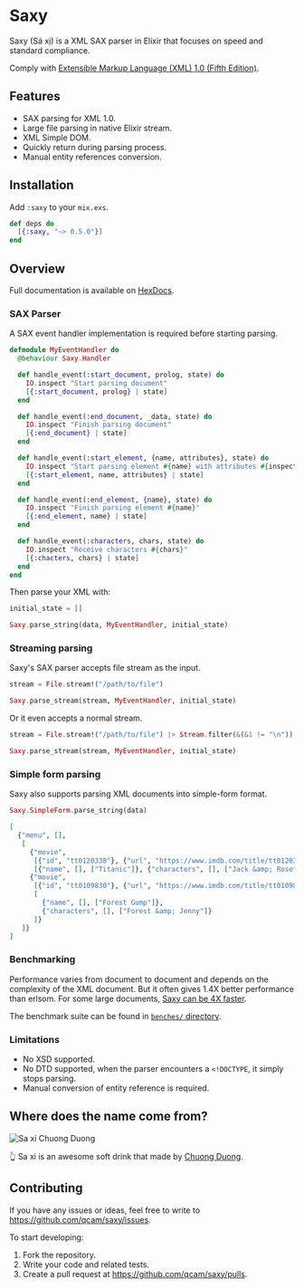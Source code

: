 Saxy
===

Saxy (Sá xị) is a XML SAX parser in Elixir that focuses on speed and standard compliance.

Comply with [Extensible Markup Language (XML) 1.0 (Fifth Edition)](https://www.w3.org/TR/xml/).

## Features

* SAX parsing for XML 1.0.
* Large file parsing in native Elixir stream.
* XML Simple DOM.
* Quickly return during parsing process.
* Manual entity references conversion.

## Installation

Add `:saxy` to your `mix.exs`.

```elixir
def deps do
  [{:saxy, "~> 0.5.0"}]
end
```

## Overview

Full documentation is available on [HexDocs](https://hexdocs.pm/saxy/).

### SAX Parser

A SAX event handler implementation is required before starting parsing.

```elixir
defmodule MyEventHandler do
  @behaviour Saxy.Handler

  def handle_event(:start_document, prolog, state) do
    IO.inspect "Start parsing document"
    [{:start_document, prolog} | state]
  end

  def handle_event(:end_document, _data, state) do
    IO.inspect "Finish parsing document"
    [{:end_document} | state]
  end

  def handle_event(:start_element, {name, attributes}, state) do
    IO.inspect "Start parsing element #{name} with attributes #{inspect(attributes)}"
    [{:start_element, name, attributes} | state]
  end

  def handle_event(:end_element, {name}, state) do
    IO.inspect "Finish parsing element #{name}"
    [{:end_element, name} | state]
  end

  def handle_event(:characters, chars, state) do
    IO.inspect "Receive characters #{chars}"
    [{:chacters, chars} | state]
  end
end
```

Then parse your XML with:

```elixir
initial_state = []

Saxy.parse_string(data, MyEventHandler, initial_state)
```

### Streaming parsing

Saxy's SAX parser accepts file stream as the input.

```elixir
stream = File.stream!("/path/to/file")

Saxy.parse_stream(stream, MyEventHandler, initial_state)
```

Or it even accepts a normal stream.

```elixir
stream = File.stream!("/path/to/file") |> Stream.filter(&(&1 != "\n"))

Saxy.parse_stream(stream, MyEventHandler, initial_state)
```

### Simple form parsing

Saxy also supports parsing XML documents into simple-form format.

```elixir
Saxy.SimpleForm.parse_string(data)

[
  {"menu", [],
   [
     {"movie",
      [{"id", "tt0120338"}, {"url", "https://www.imdb.com/title/tt0120338/"}],
      [{"name", [], ["Titanic"]}, {"characters", [], ["Jack &amp; Rose"]}]},
     {"movie",
      [{"id", "tt0109830"}, {"url", "https://www.imdb.com/title/tt0109830/"}],
      [
        {"name", [], ["Forest Gump"]},
        {"characters", [], ["Forest &amp; Jenny"]}
      ]}
   ]}
]
```

### Benchmarking

Performance varies from document to document and depends on the complexity of
the XML document. But it often gives 1.4X better performance than erlsom.
For some large documents, [Saxy can be 4X
faster](benches/README.md#soccer-11mb-xml-file).

The benchmark suite can be found in [`benches/` directory](benches/).

### Limitations

* No XSD supported.
* No DTD supported, when the parser encounters a `<!DOCTYPE`, it simply stops
  parsing.
* Manual conversion of entity reference is required.

## Where does the name come from?

![Sa xi Chuong Duong](http://www.alan.vn/files/posts/made-in-viet-nam/2017/03/xa-xi-chuong-duong-1488861958.jpg)

👆 Sa xi is an awesome soft drink that made by [Chuong Duong](http://www.cdbeco.com.vn/en).

## Contributing

If you have any issues or ideas, feel free to write to https://github.com/qcam/saxy/issues.

To start developing:

1. Fork the repository.
2. Write your code and related tests.
3. Create a pull request at https://github.com/qcam/saxy/pulls.
